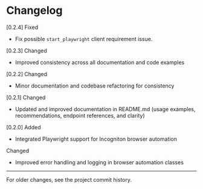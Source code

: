 # Changelog

[0.2.4]
Fixed

-  Fix possible `start_playwright` client requirement issue.

[0.2.3]
Changed

-  Improved consistency across all documentation and code examples

[0.2.2]
Changed

-  Minor documentation and codebase refactoring for consistency

[0.2.1]
Changed

-  Updated and improved documentation in README.md (usage examples, recommendations, endpoint references, and clarity)

[0.2.0]
Added

-  Integrated Playwright support for Incogniton browser automation

Changed

-  Improved error handling and logging in browser automation classes

---

For older changes, see the project commit history.
